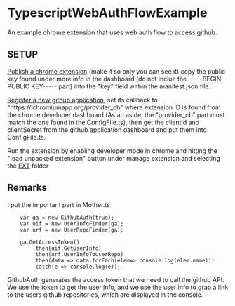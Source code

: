# TypescriptWebAuthFlowExample
An example chrome extension that uses web auth flow to access github.

SETUP
-----------------

[Publish a chrome extension](https://chrome.google.com/webstore/developer/dashboard) (make it so only you can see it)
copy the public key found under more info in the dashboard (do not inclue the -----BEGIN PUBLIC KEY----- part) into 
the "key" field within the manifest.json file.

[Register a new github application](https://github.com/settings/applications/new), set its callback to "https://<extension-id>.chromiumapp.org/provider_cb" where extension ID is found from the chrome developer dashboard (As an aside, the "provider_cb" part must match the one found in the ConfigFile.ts), then 
get the clientId and clientSecret from the github application dashboard and put them into ConfigFile.ts. 


Run the extension by enabling developer mode in chrome and hitting the "load unpacked extension" button under manage extension and selecting the 
[EXT](/TestExt/EXT) folder

Remarks
------------------
I put the important part in Mother.ts

		var ga = new GithubAuth(true);
		var uif = new UserInfoFinder(ga);
		var urf = new UserRepoFinder(ga);

		ga.GetAccessToken()
			.then(uif.GetUserInfo)
			.then(urf.UserInfoToUserRepo)
			.then(data => data.forEach(elem=> console.log(elem.name)))
			.catch(e => console.log(e));
			
GithubAuth generates the access token that we need to call the github API.
We use the token to get the user info, and we use the user info to grab a link to the users github repositories, which are displayed in the console.

